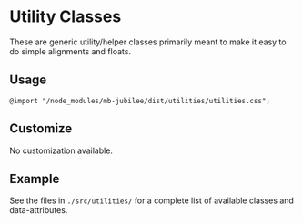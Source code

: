 # Utility Classes

These are generic utility/helper classes primarily meant to make it easy to do simple alignments and floats.

## Usage

`@import "/node_modules/mb-jubilee/dist/utilities/utilities.css";`

## Customize

No customization available.

## Example

See the files in `./src/utilities/` for a complete list of available classes and data-attributes.
